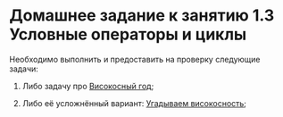 # Домашнее задание к занятию 1.3 Условные операторы и циклы

Необходимо выполнить и предоставить на проверку следующие задачи:

1. Либо задачу про [Високосный год](1.3.1);

2. Либо её усложнённый вариант: [Угадываем високосность](1.3.2);


    


